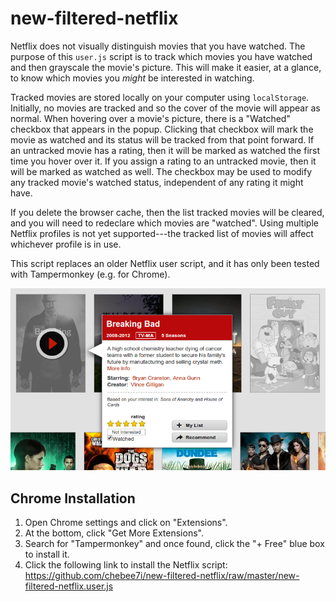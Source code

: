 new-filtered-netflix
====================

Netflix does not visually distinguish movies that you have watched. The purpose of this ``user.js`` script is to track which movies you have watched and then grayscale the movie's picture. This will make it easier, at a glance, to know which movies you *might* be interested in watching.

Tracked movies are stored locally on your computer using ``localStorage``. Initially, no movies are tracked and so the cover of the movie will appear as normal. When hovering over a movie's picture, there is a "Watched" checkbox that appears in the popup. Clicking that checkbox will mark the movie as watched and its status will be tracked from that point forward. If an untracked movie has a rating, then it will be marked as watched the first time you hover over it. If you assign a rating to an untracked movie, then it will be marked as watched as well. The checkbox may be used to modify any tracked movie's watched status, independent of any rating it might have.

If you delete the browser cache, then the list tracked movies will be cleared, and you will need to redeclare which movies are "watched". Using multiple Netflix profiles is not yet supported---the tracked list of movies will affect whichever profile is in use.

This script replaces an older Netflix user script, and it has only been tested with Tampermonkey (e.g. for Chrome).

![Demonstration](NetflixWatched.png)

Chrome Installation
-------------------
1. Open Chrome settings and click on "Extensions".
2. At the bottom, click "Get More Extensions".
3. Search for "Tampermonkey" and once found, click the "+ Free" blue box to install it.
4. Click the following link to install the Netflix script:
    https://github.com/chebee7i/new-filtered-netflix/raw/master/new-filtered-netflix.user.js
